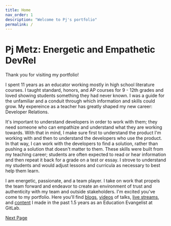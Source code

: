```yaml
---
title: Home
nav_order: 1
description: "Welcome to Pj's portfolio"
permalink: /
---
```


# Pj Metz: Energetic and Empathetic DevRel

Thank you for visiting my portfolio! 

I spent 11 years as an educator working mostly in high school literature courses. I taught standard, honors, and AP courses for  9 - 12th grades and loved showing students something they had never known. I was a guide for the unfamiliar and a conduit through which information and skills could grow. My expereince as a teacher has greatly shaped my new career: Developer Relations. 

It's important to understand developers in order to work with them; they need someone who can empathize and understand what they are working towards. With that in mind, I make sure first to understand the product I'm working with and then to understand the developers who use the product. In that way, I can work with the developers to find a solution, rather than pushing a solution that doesn't matter to them. These skills were built from my teaching career; students are often expected to read or hear information and then repeat it back for a grade on a test or essay. I strove to understand my students and would adjust lessons and curricula as necessary to best help them learn. 

I am energetic, passionate, and a team player. I take on work that propels the team forward and endeavor to create an environment of trust and authenticity with my team and outside stakeholders. I'm excited you've come to my portfolio. Here you'll find [blogs]({{site.baseurl}}/course/blogs/), [videos]({{site.baseurl}}/course/talks/) of talks, [live streams]({{site.baseurl}}/course/streams/), and [content]({{site.baseurl}}/course/content/) I made in the past 1.5 years as an Education Evangelist at GitLab. 


[Next Page]({{site.baseurl}}/course/talks)
